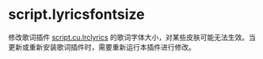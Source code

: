 # script.lyricsfontsize

修改歌词插件 [script.cu.lrclyrics](https://gitlab.com/ronie/script.cu.lrclyrics) 的歌词字体大小，对某些皮肤可能无法生效。当更新或重新安装歌词插件时，需要重新运行本插件进行修改。
